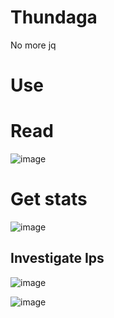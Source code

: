 # Thundaga
No more jq


# Use

# Read

![image](https://github.com/dbissell6/Thundaga/assets/50979196/b645dd57-0ca1-4926-af26-c2a2704170a8)

# Get stats

![image](https://github.com/dbissell6/Thundaga/assets/50979196/38cf5f50-f263-4e58-b2f7-4b99612619ce)

## Investigate Ips

![image](https://github.com/dbissell6/Thundaga/assets/50979196/dcbbb0a2-90b6-4b84-b268-ebd8f0fdf9df)


![image](https://github.com/dbissell6/Thundaga/assets/50979196/73bd403a-ea66-4678-8001-eec221f84556)
